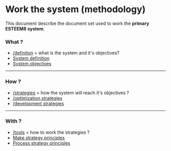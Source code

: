 # Work the system (methodology)

This document describe the document set used to work the **primary ESTEEM8 system**.

### What ?
* [/definiton](https://github.com/esteem8app/esteem8app.github.io/tree/master/docs/work-the-system/definition) = what is the system and it's objectives?
 * [System definition](https://github.com/esteem8app/esteem8app.github.io/tree/master/docs/work-the-system/definition)
 * [System objectives](https://github.com/esteem8app/esteem8app.github.io/blob/master/docs/work-the-system/definition/system-objectives.md)

---

### How ?

 * [/strategies](https://github.com/esteem8app/esteem8app.github.io/tree/master/docs/work-the-system/strategies) = how the system will reach it's objectives ?
  * [/optimization strategies](https://github.com/esteem8app/esteem8app.github.io/tree/master/docs/work-the-system/strategies/optimization-strategies)
  * [/development strategies](https://github.com/esteem8app/esteem8app.github.io/tree/master/docs/work-the-system/strategies/development-strategies)
 
---
 
### With ?
 
 * [/tools](https://github.com/esteem8app/esteem8app.github.io/tree/master/docs/work-the-system/tools) = how to work the strategies ?
  * [Make strategy principles](https://github.com/esteem8app/esteem8app.github.io/blob/master/docs/work-the-system/tools/make-strategy-principles.md)
  * [Process strategy principles](https://github.com/esteem8app/esteem8app.github.io/blob/master/docs/work-the-system/tools/process-strategy-principles.md)
